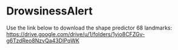 # DrowsinessAlert



Use the link below to download the shape predictor 68 landmarks:
https://drive.google.com/drive/u/1/folders/1yio8CFZGv-g6TzdReo8NzvQa43DIPqWK
